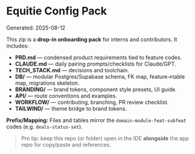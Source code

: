 # Equitie Config Pack

Generated: 2025-08-12

This zip is a **drop-in onboarding pack** for interns and contributors. It includes:
- **PRD.md** — condensed product requirements tied to feature codes.
- **CLAUDE.md** — daily pairing prompts/checklists for Claude/GPT.
- **TECH_STACK.md** — decisions and toolchain.
- **DB/** — modular Postgres/Supabase schema, FK map, feature→table map, migrations skeleton.
- **BRANDING/** — brand tokens, component style presets, UI guide.
- **API/** — route conventions and examples.
- **WORKFLOW/** — contributing, branching, PR review checklist.
- **TAILWIND/** — theme bridge to brand tokens.

**Prefix/Mapping:** Files and tables mirror the `domain-module-feat-subfeat` codes (e.g. `deals-status-set`).

> Pro tip: keep this repo (or folder) open in the IDE **alongside** the app repo for copy/paste and references.
